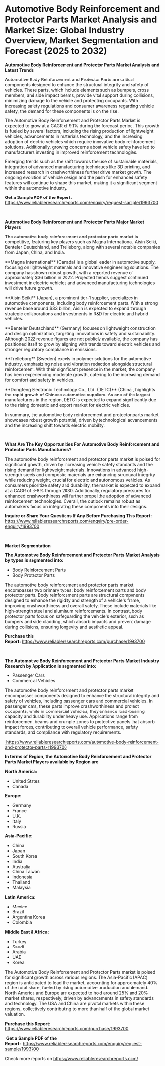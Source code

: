 <p><h1>Automotive Body Reinforcement and Protector Parts Market Analysis and Market Size: Global Industry Overview, Market Segmentation and Forecast (2025 to 2032)</h1></p><p><strong>Automotive Body Reinforcement and Protector Parts Market Analysis and Latest Trends</strong></p>
<p><p>Automotive Body Reinforcement and Protector Parts are critical components designed to enhance the structural integrity and safety of vehicles. These parts, which include elements such as bumpers, cross members, and side impact beams, provide vital support during collisions, minimizing damage to the vehicle and protecting occupants. With increasing safety regulations and consumer awareness regarding vehicle safety, the demand for these components is on the rise.</p><p>The Automotive Body Reinforcement and Protector Parts Market is expected to grow at a CAGR of 9.1% during the forecast period. This growth is fueled by several factors, including the rising production of lightweight vehicles, advancements in materials technology, and the increasing adoption of electric vehicles which require innovative body reinforcement solutions. Additionally, growing concerns about vehicle safety have led to manufacturers investing in improved reinforcement technologies. </p><p>Emerging trends such as the shift towards the use of sustainable materials, integration of advanced manufacturing techniques like 3D printing, and increased research in crashworthiness further drive market growth. The ongoing evolution of vehicle design and the push for enhanced safety features will continue to shape this market, making it a significant segment within the automotive industry.</p></p>
<p><strong>Get a Sample PDF of the Report:&nbsp;</strong> <a href="https://www.reliableresearchreports.com/enquiry/request-sample/1993700?utm_campaign=120&utm_medium=2&utm_source=Github&utm_content=ia&utm_term=29032025&utm_id=automotive-body-reinforcement-and-protector-parts">https://www.reliableresearchreports.com/enquiry/request-sample/1993700</a></p>
<p>&nbsp;</p>
<p><strong>Automotive Body Reinforcement and Protector Parts Major Market Players</strong></p>
<p><p>The automotive body reinforcement and protector parts market is competitive, featuring key players such as Magna International, Aisin Seiki, Benteler Deutschland, and Trelleborg, along with several notable companies from Japan, China, and India.</p><p>**Magna International** (Canada) is a global leader in automotive supply, focusing on lightweight materials and innovative engineering solutions. The company has shown robust growth, with a reported revenue of approximately $36 billion in 2022. Projected trends suggest continued investment in electric vehicles and advanced manufacturing technologies will drive future growth.</p><p>**Aisin Seiki** (Japan), a prominent tier-1 supplier, specializes in automotive components, including body reinforcement parts. With a strong revenue base around $33 billion, Aisin is expected to expand through strategic collaborations and investments in R&D for electric and hybrid vehicles.</p><p>**Benteler Deutschland** (Germany) focuses on lightweight construction and design optimization, targeting innovations in safety and sustainability. Although 2022 revenue figures are not publicly available, the company has positioned itself to grow by aligning with trends toward electric vehicles and stronger regulatory compliance in emissions.</p><p>**Trelleborg** (Sweden) excels in polymer solutions for the automotive industry, emphasizing noise and vibration reduction alongside structural reinforcement. With their significant presence in the market, the company has been experiencing moderate growth, catering to the increasing demand for comfort and safety in vehicles.</p><p>**Dongfeng Electronic Technology Co., Ltd. (DETC)** (China), highlights the rapid growth of Chinese automotive suppliers. As one of the largest manufacturers in the region, DETC is expected to expand significantly due to the rising domestic and export market for electric vehicles.</p><p>In summary, the automotive body reinforcement and protector parts market showcases robust growth potential, driven by technological advancements and the increasing shift towards electric mobility.</p></p>
<p>&nbsp;</p>
<p><strong>What Are The Key Opportunities For Automotive Body Reinforcement and Protector Parts Manufacturers?</strong></p>
<p><p>The automotive body reinforcement and protector parts market is poised for significant growth, driven by increasing vehicle safety standards and the rising demand for lightweight materials. Innovations in advanced high-strength steels and composite materials are enhancing structural integrity while reducing weight, crucial for electric and autonomous vehicles. As consumers prioritize safety and durability, the market is expected to expand at a CAGR of 6-8% through 2030. Additionally, regulatory pressures for enhanced crashworthiness will further propel the adoption of advanced reinforcement technologies. Overall, the outlook remains robust as automakers focus on integrating these components into their designs.</p></p>
<p><strong>Inquire or Share Your Questions If Any Before Purchasing This Report:</strong> <a href="https://www.reliableresearchreports.com/enquiry/pre-order-enquiry/1993700?utm_campaign=120&utm_medium=2&utm_source=Github&utm_content=ia&utm_term=29032025&utm_id=automotive-body-reinforcement-and-protector-parts">https://www.reliableresearchreports.com/enquiry/pre-order-enquiry/1993700</a></p>
<p>&nbsp;</p>
<p><strong>Market Segmentation</strong></p>
<p><strong>The Automotive Body Reinforcement and Protector Parts Market Analysis by types is segmented into:</strong></p>
<p><ul><li>Body Reinforcement Parts</li><li>Body Protector Parts</li></ul></p>
<p><p>The automotive body reinforcement and protector parts market encompasses two primary types: body reinforcement parts and body protector parts. Body reinforcement parts are structural components designed to enhance the rigidity and strength of a vehicle's frame, improving crashworthiness and overall safety. These include materials like high-strength steel and aluminum reinforcements. In contrast, body protector parts focus on safeguarding the vehicle's exterior, such as bumpers and side cladding, which absorb impacts and prevent damage during collisions, ensuring longevity and aesthetic appeal.</p></p>
<p><strong>Purchase this Report:&nbsp;</strong><a href="https://www.reliableresearchreports.com/purchase/1993700?utm_campaign=120&utm_medium=2&utm_source=Github&utm_content=ia&utm_term=29032025&utm_id=automotive-body-reinforcement-and-protector-parts">https://www.reliableresearchreports.com/purchase/1993700</a></p>
<p>&nbsp;</p>
<p><strong>The Automotive Body Reinforcement and Protector Parts Market Industry Research by Application is segmented into:</strong></p>
<p><ul><li>Passenger Cars</li><li>Commercial Vehicles</li></ul></p>
<p><p>The automotive body reinforcement and protector parts market encompasses components designed to enhance the structural integrity and safety of vehicles, including passenger cars and commercial vehicles. In passenger cars, these parts improve crashworthiness and protect occupants, while in commercial vehicles, they enhance load-bearing capacity and durability under heavy use. Applications range from reinforcement beams and crumple zones to protective panels that absorb impact forces, contributing to overall vehicle performance, safety standards, and compliance with regulatory requirements.</p></p>
<p><a href="https://www.reliableresearchreports.com/automotive-body-reinforcement-and-protector-parts-r1993700?utm_campaign=120&utm_medium=2&utm_source=Github&utm_content=ia&utm_term=29032025&utm_id=automotive-body-reinforcement-and-protector-parts">&nbsp;https://www.reliableresearchreports.com/automotive-body-reinforcement-and-protector-parts-r1993700</a></p>
<p><strong>In terms of Region, the Automotive Body Reinforcement and Protector Parts Market Players available by Region are:</strong></p>
<p>
    <p> <strong> North America: </strong>
        <ul>
            <li>United States</li>
            <li>Canada</li>
        </ul>
        </p> 
    <p> <strong> Europe: </strong>
        <ul>
            <li>Germany</li>
            <li>France</li>
            <li>U.K.</li>
            <li>Italy</li>
            <li>Russia</li>
        </ul>
        </p> 
    <p> <strong> Asia-Pacific: </strong>
        <ul>
            <li>China</li>
            <li>Japan</li>
            <li>South Korea</li>
            <li>India</li>
            <li>Australia</li>
            <li>China Taiwan</li>
            <li>Indonesia</li>
            <li>Thailand</li>
            <li>Malaysia</li>
        </ul>
        </p> 
    <p> <strong> Latin America: </strong>
        <ul>
            <li>Mexico</li>
            <li>Brazil</li>
            <li>Argentina Korea</li>
            <li>Colombia</li>
        </ul>
        </p> 
    <p> <strong> Middle East & Africa: </strong>
        <ul>
            <li>Turkey</li>
            <li>Saudi</li>
            <li>Arabia</li>
            <li>UAE</li>
            <li>Korea</li>
        </ul>
    </p>
    </p>
<p><p>The Automotive Body Reinforcement and Protector Parts market is poised for significant growth across various regions. The Asia-Pacific (APAC) region is anticipated to lead the market, accounting for approximately 40% of the total share, fueled by rising automotive production and demand. North America and Europe are expected to hold around 25% and 20% market shares, respectively, driven by advancements in safety standards and technology. The USA and China are pivotal markets within these regions, collectively contributing to more than half of the global market valuation.</p></p>
<p><strong>Purchase this Report: </strong><a href="https://www.reliableresearchreports.com/purchase/1993700?utm_campaign=120&utm_medium=2&utm_source=Github&utm_content=ia&utm_term=29032025&utm_id=automotive-body-reinforcement-and-protector-parts">https://www.reliableresearchreports.com/purchase/1993700</a></p>
<p>&nbsp;<strong>Get a Sample PDF of the Report:&nbsp;&nbsp;</strong><a href="https://www.reliableresearchreports.com/enquiry/request-sample/1993700?utm_campaign=120&utm_medium=2&utm_source=Github&utm_content=ia&utm_term=29032025&utm_id=automotive-body-reinforcement-and-protector-parts">https://www.reliableresearchreports.com/enquiry/request-sample/1993700</a></p>
<p><strong></strong></p>
<p>Check more reports on <a href="https://www.reliableresearchreports.com/?utm_campaign=120&utm_medium=2&utm_source=Github&utm_content=ia&utm_term=29032025&utm_id=automotive-body-reinforcement-and-protector-parts">https://www.reliableresearchreports.com/</a></p>